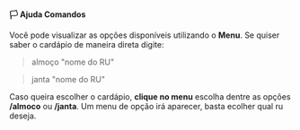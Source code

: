 <b>🏳️ Ajuda Comandos</b>

Você pode visualizar as opções disponíveis utilizando o <b>Menu</b>. Se quiser saber o cardápio de maneira direta digite:

<blockquote>almoço "nome do RU"</blockquote>
<blockquote>janta "nome do RU"</blockquote>

Caso queira escolher o cardápio, <b>clique no menu</b> escolha dentre as opções <b>/almoco</b> ou <b>/janta</b>. Um menu de opção irá aparecer, basta ecolher qual ru deseja.